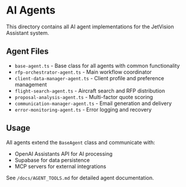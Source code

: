 # AI Agents

This directory contains all AI agent implementations for the JetVision Assistant system.

## Agent Files

- `base-agent.ts` - Base class for all agents with common functionality
- `rfp-orchestrator-agent.ts` - Main workflow coordinator
- `client-data-manager-agent.ts` - Client profile and preference management
- `flight-search-agent.ts` - Aircraft search and RFP distribution
- `proposal-analysis-agent.ts` - Multi-factor quote scoring
- `communication-manager-agent.ts` - Email generation and delivery
- `error-monitoring-agent.ts` - Error logging and recovery

## Usage

All agents extend the `BaseAgent` class and communicate with:
- OpenAI Assistants API for AI processing
- Supabase for data persistence
- MCP servers for external integrations

See `/docs/AGENT_TOOLS.md` for detailed agent documentation.
